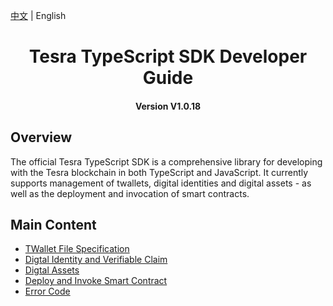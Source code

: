 
[中文](../cn/README.md) | English

<h1 align="center">Tesra TypeScript SDK Developer Guide</h1>
<h4 align="center">Version V1.0.18 </h4>

## Overview

The official Tesra TypeScript SDK is a comprehensive library for developing with the Tesra blockchain in both TypeScript and JavaScript. It currently supports management of twallets, digital identities and digital assets - as well as the deployment and invocation of smart contracts.

## Main Content

- [TWallet File Specification](TWallet_File_Specification.md)
- [Digtal Identity and Verifiable Claim](identity_claim.md)
- [Digtal Assets](asset.md)
- [Deploy and Invoke Smart Contract](smart_contract.md)
- [Error Code](errorcode.md)
